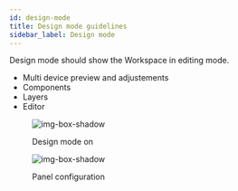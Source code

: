 ```yaml
---
id: design-mode
title: Design mode guidelines
sidebar_label: Design mode
---
```


Design mode should show the Workspace in editing mode.
- Multi device preview and adjustements
- Components
- Layers
- Editor


<figure>

![img-box-shadow](/img/design/design-mode.png)
<figcaption>Design mode on</figcaption>
</figure>


<figure>

![img-box-shadow](/img/design/design-panel-config.png)
<figcaption>Panel configuration</figcaption>
</figure>
